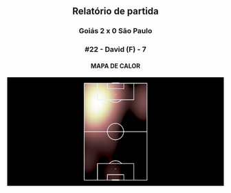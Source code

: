 <h2 style="text-align: center;">Relatório de partida</h3>

<h3 style="text-align: center;">Goiás 2 x 0 São Paulo</h3>

<h3 style="text-align: center;">#22 - David (F) - 7</h3>

<h4 style="text-align: center;">MAPA DE CALOR</h3>
<img src=heatmaps/11067420_840291.png>